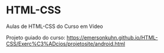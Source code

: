 # HTML-CSS
 Aulas de HTML-CSS do Curso em Vídeo

Projeto guiado do curso: https://emersonkuhn.github.io/HTML-CSS/Exerc%C3%ADcios/projetosite/android.html